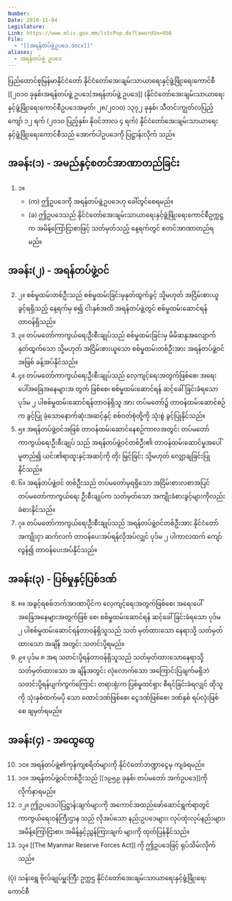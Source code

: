 ```yaml
---
Number: 
Date: 2010-11-04
Legislature: 
Link: https://www.mlis.gov.mm/lsScPop.do?lawordSn=956
File:
  - "[[အရန်တပ်ဖွဲ့ဥပဒေ.docx]]"
aliases:
  - အရန်တပ်ဖွဲ့ ဥပဒေ
---
```

ပြည်ထောင်စုမြန်မာနိုင်ငံတော်
နိုင်ငံတော်အေးချမ်းသာယာရေးနှင့်ဖွံ့ဖြိုးရေးကောင်စီ
[[၂၀၁၀ ခုနှစ်၊​ အရန်တပ်ဖွဲ့ ဥပဒေ|အရန်တပ်ဖွဲ့ ဥပဒေ]]
(နိုင်ငံတော်အေးချမ်းသာယာရေးနှင့်ဖွံ့ဖြိုးရေးကောင်စီဥပဒေအမှတ်၊ ၂၈/၂၀၁၀)
၁၃၇၂ ခုနှစ်၊ သီတင်းကျွတ်လပြည့်ကျော် ၁၂ ရက်
(၂၀၁၀ ပြည့်နှစ်၊ နိုဝင်ဘာလ ၄ ရက်)
နိုင်ငံတော်အေးချမ်းသာယာရေးနှင့်ဖွံ့ဖြိုးရေးကောင်စီသည် အောက်ပါဥပဒေကို ပြဋ္ဌာန်းလိုက် သည်။

## အခန်း(၁) - အမည်နှင့်စတင်အာဏာတည်ခြင်း

1. ၁။ 
	- (က) ဤဥပဒေကို အရန်တပ်ဖွဲ့ဥပဒေဟု ခေါ်တွင်စေရမည်။
	- (ခ) ဤဥပဒေသည် နိုင်ငံတော်အေးချမ်းသာယာရေးနှင့်ဖွံ့ဖြိုးရေးကောင်စီဥက္ကဋ္ဌက အမိန့်ကြော်ငြာစာဖြင့် သတ်မှတ်သည့် နေ့ရက်တွင် စတင်အာဏာတည်ရမည်။

## အခန်း(၂) - အရန်တပ်ဖွဲ့ဝင်

2. ၂။ စစ်မှုထမ်းတစ်ဦးသည် စစ်မှုထမ်းခြင်းမှနုတ်ထွက်ခွင့် သို့မဟုတ် အငြိမ်းစားယူခွင့်ရရှိသည့် နေ့ရက်မှ စ၍ ငါးနှစ်အထိ အရန်တပ်ဖွဲ့တွင် စစ်မှုထမ်းဆောင်ရန် တာဝန်ရှိသည်။
3. ၃။ တပ်မတော်ကာကွယ်ရေးဦးစီးချုပ်သည် စစ်မှုထမ်းခြင်းမှ မိမိဆန္ဒအလျောက်နုတ်ထွက်သော သို့မဟုတ် အငြိမ်းစားယူသော စစ်မှုထမ်းတစ်ဦးအား အရန်တပ်ဖွဲ့ဝင်အဖြစ် ခန့်အပ်နိုင်သည်။
4. ၄။ တပ်မတော်ကာကွယ်ရေးဦးစီးချုပ်သည် လေ့ကျင့်ရေးအတွက်ဖြစ်စေ၊ အရေးပေါ်အခြေအနေများအ တွက် ဖြစ်စေ၊ စစ်မှုထမ်းဆောင်ရန် ဆင့်ခေါ်ခြင်းခံရသော ပုဒ်မ ၂ ပါစစ်မှုထမ်းဆောင်ရန်တာဝန်ရှိသူ အား တပ်မတော်၌ တာဝန်ထမ်းဆောင်စဉ်က ခွင့်ပြု ခဲ့သောနောက်ဆုံးအဆင့်နှင့် စစ်ဝတ်စုံတို့ကို သုံးစွဲ ခွင့်ပြုနိုင်သည်။
5. ၅။ အရန်တပ်ဖွဲ့ဝင်အဖြစ် တာဝန်ထမ်းဆောင်နေစဉ်ကာလအတွင်း တပ်မတော်ကာကွယ်ရေးဦးစီးချုပ် သည် အရန်တပ်ဖွဲ့ဝင်တစ်ဦး၏ တာဝန်ထမ်းဆောင်မှုအပေါ်မူတည်၍ ယင်း၏ရာထူးနှင့်အဆင့်ကို တိုး မြှင့်ခြင်း သို့မဟုတ် လျှော့ချခြင်းပြုနိုင်သည်။
6. ၆။ အရန်တပ်ဖွဲ့ဝင် တစ်ဦးသည် တပ်မတော်မှရရှိသော အငြိမ်းစားလစာအပြင် တပ်မတော်ကာကွယ်ရေး ဦးစီးချုပ်က သတ်မှတ်သော အကျိုးခံစားခွင့်များကိုလည်း ခံစားနိုင်သည်။
7. ၇။ တပ်မတော်ကာကွယ်ရေးဦးစီးချုပ်သည် အရန်တပ်ဖွဲ့ဝင်တစ်ဦးအား နိုင်ငံတော်အကျိုးငှာ ဆက်လက် တာဝန်ပေးအပ်ရန်လိုအပ်လျှင် ပုဒ်မ ၂ ပါကာလထက် ကျော်လွန်၍ တာဝန်ပေးအပ်နိုင်သည်။

## အခန်း(၃) - ပြစ်မှုနှင့်ပြစ်ဒဏ်

8. ၈။ အခွင့်ရစစ်ဘက်အာဏာပိုင်က လေ့ကျင့်ရေးအတွက်ဖြစ်စေ၊ အရေးပေါ် အခြေအနေများအတွက်ဖြစ် စေ၊ စစ်မှုထမ်းဆောင်ရန် ဆင့်ခေါ်ခြင်းခံရသော ပုဒ်မ ၂ ပါစစ်မှုထမ်းဆောင်ရန်တာဝန်ရှိသူသည် သတ် မှတ်ထားသော နေရာသို့ သတ်မှတ်ထားသော အချိန် အတွင်း သတင်းပို့ရမည်။
9. ၉။ ပုဒ်မ ၈ အရ သတင်းပို့ရန်တာဝန်ရှိသူသည် သတ်မှတ်ထားသောနေရာသို့ သတ်မှတ်ထားသော အ ချိန်အတွင်း လုံလောက်သော အကြောင်းပြချက်မရှိဘဲ သတင်းပို့ရန်ပျက်ကွက်ကြောင်း တရားရုံးက ပြစ်မှုထင်ရှား စီရင်ခြင်းခံရလျှင် ထိုသူကို သုံးနှစ်ထက်မပို သော ထောင်ဒဏ်ဖြစ်စေ၊ ငွေဒဏ်ဖြစ်စေ၊ ဒဏ်နှစ် ရပ်လုံးဖြစ်စေ ချမှတ်ရမည်။

## အခန်း(၄) - အထွေထွေ

10. ၁၀။ အရန်တပ်ဖွဲ့၏ကုန်ကျစရိတ်များကို နိုင်ငံတော်ဘဏ္ဍာငွေမှ ကျခံရမည်။
11. ၁၁။ အရန်တပ်ဖွဲ့ဝင်တစ်ဦးသည် [[၁၉၅၉ ခုနှစ်၊ တပ်မတော် အက်ဥပဒေ]]ကို လိုက်နာရမည်။
12. ၁၂။ ဤဥပဒေပါပြဋ္ဌာန်းချက်များကို အကောင်အထည်ဖော်ဆောင်ရွက်ရာတွင် ကာကွယ်ရေးဝန်ကြီးဌာန သည် လိုအပ်သော နည်းဥပဒေများ၊ လုပ်ထုံးလုပ်နည်းများ၊ အမိန့်ကြော်ငြာစာ၊ အမိန့်နှင့်ညွှန်ကြားချက် များကို ထုတ်ပြန်နိုင်သည်။
13. ၁၃။ [[The Myanmar Reserve Forces Act]] ကို ဤဥပဒေဖြင့် ရုပ်သိမ်းလိုက်သည်။

(ပုံ) သန်းရွှေ
ဗိုလ်ချုပ်မှူးကြီး
ဥက္ကဌ
နိုင်ငံတော်အေးချမ်းသာယာရေးနှင့်ဖွံ့ဖြိုးရေးကောင်စီ